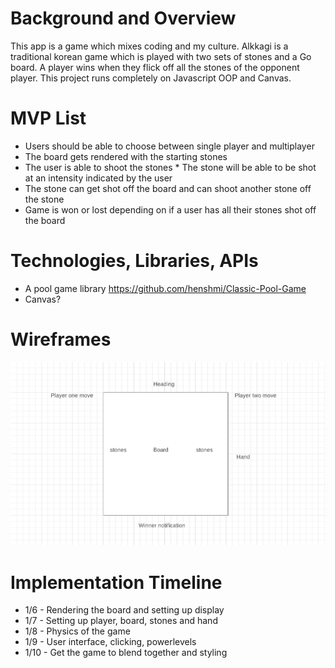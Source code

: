 # Background and Overview
This app is a game which mixes coding and my culture. Alkkagi is a traditional korean game which is played with two sets of stones and a Go board. A player wins when they flick off all the stones of the opponent player. This project runs completely on Javascript OOP and Canvas.

# MVP List
* Users should be able to choose between single player and multiplayer
* The board gets rendered with the starting stones
* The user is able to shoot the stones
* The stone will be able to be shot at an intensity indicated by the user
* The stone can get shot off the board and can shoot another stone off the stone
* Game is won or lost depending on if a user has all their stones shot off the board

# Technologies, Libraries, APIs
* A pool game library https://github.com/henshmi/Classic-Pool-Game
* Canvas?

# Wireframes
![Wireframe](wireframe.png)

# Implementation Timeline
* 1/6 - Rendering the board and setting up display
* 1/7 - Setting up player, board, stones and hand
* 1/8 - Physics of the game
* 1/9 - User interface, clicking, powerlevels
* 1/10 - Get the game to blend together and styling
